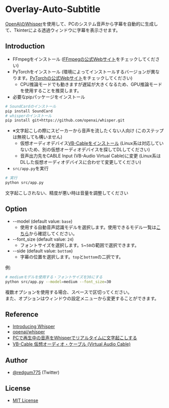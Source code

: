 # Overlay-Auto-Subtitle  
[OpenAIのWhisper](https://openai.com/blog/whisper/)を使用して、PCのシステム音声から字幕を自動的に生成して、Tkinterによる透過ウィンドウに字幕を表示させます。  

## Introduction  
- FFmpegをインストール ([FFmpegの公式Webサイト](https://www.ffmpeg.org/download.html)をチェックしてください)  
- PyTorchをインストール (環境によってインストールするバージョンが異なります。[PyTorchの公式Webサイト](https://pytorch.org/)をチェックしてください)
  - CPU推論モードでも動きますが遅延が大きくなるため、GPU推論モードを使用することを推奨します。
- 必要なpipパッケージをインストール  
```sh
# SoundCardのインストール  
pip install SoundCard  
# whisperのインストール  
pip install git+https://github.com/openai/whisper.git  
```
- ※文字起こしの際にスピーカーから音声を流したくない人向け (このステップは無視しても構いません)  
  - 仮想オーディオデバイス[VB-Cableをインストール](https://vb-audio.com/Cable/) (Linux系は対応していないため、別の仮想オーディオデバイスを探してDLしてください)    
  - 音声出力先をCABLE Input (VB-Audio Virtual Cable)に変更 (Linux系はDLした仮想オーディオデバイスに合わせて変更してください)  
- `src/app.py`を実行  
```sh
# 実行
python src/app.py  
```

文字起こしされない、精度が悪い時は音量を調整してください  

## Option  
- --model (default value: `base`)  
  - 使用する自動音声認識モデルを選択します。使用できるモデル一覧は[こちら](https://github.com/openai/whisper/blob/main/model-card.md)から確認してください。  
- --font_size (default value: `24`)  
  - フォントサイズを選択します。`5`~`50`の範囲で選択できます。  
- --side (default value: `bottom`)
  - 字幕の位置を選択します。`top`と`bottom`の二択です。  

例: 
```sh
# mediumモデルを使用する・フォントサイズを30にする
python src/app.py --model=medium --font_size=30
```
複数オプションを使用する場合、スペースで区切ってください。  
また、オプションはウィンドウの設定メニューから変更することができます。  

## Reference  
- [Introducing Whisper](https://openai.com/blog/whisper/)
- [openai/whisper](https://github.com/openai/whisper)
- [PCで再生中の音声をWhisperでリアルタイムに文字起こしする](https://tadaoyamaoka.hatenablog.com/entry/2022/10/15/175722)  
- [VB-Cable 仮想オーディオ・ケーブル (Virtual Audio Cable)](https://kii-memo.blogspot.com/2020/09/vb-cable.html)  

## Author  
- [@redgum775](https://twitter.com/redgum775) (Twitter)  

## License  
- [MIT License](LICENSE)  